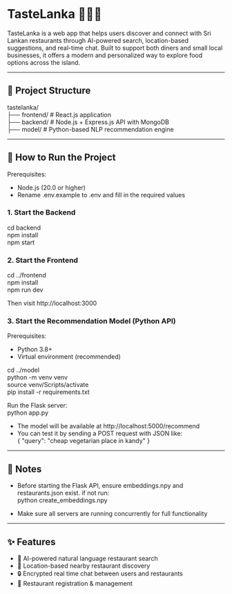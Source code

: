# TasteLanka 🍛🇱🇰

TasteLanka is a web app that helps users discover and connect with Sri Lankan restaurants through AI-powered search, location-based suggestions, and real-time chat. Built to support both diners and small local businesses, it offers a modern and personalized way to explore food options across the island.

---

## 📁 Project Structure

tastelanka/  
├── frontend/ # React.js application  
├── backend/ # Node.js + Express.js API with MongoDB  
├── model/ # Python-based NLP recommendation engine  


---


## 🚀 How to Run the Project

Prerequisites:  
 * Node.js (20.0 or higher)  
 * Rename .env.example to .env and fill in the required values

### 1. Start the Backend 
 
cd backend  
npm install  
npm start  


### 2. Start the Frontend

cd ../frontend  
npm install  
npm run dev  

Then visit http://localhost:3000  


### 3. Start the Recommendation Model (Python API)

Prerequisites:  
 * Python 3.8+  
 * Virtual environment (recommended)  

cd ../model  
python -m venv venv  
source venv/Scripts/activate  
pip install -r requirements.txt  

Run the Flask server:  
python app.py  

* The model will be available at http://localhost:5000/recommend  
* You can test it by sending a POST request with JSON like:  
 { "query": "cheap vegetarian place in kandy" }  


---


## 📌 Notes

* Before starting the Flask API, ensure embeddings.npy and restaurants.json exist. if not run:  
python create_embeddings.npy  

* Make sure all servers are running concurrently for full functionality



---


## ✨ Features

* 🤖 AI-powered natural language restaurant search 
* 📍 Location-based nearby restaurant discovery  
* 🔒 Encrypted real time chat between users and restaurants
* 🏢 Restaurant registration & management 
